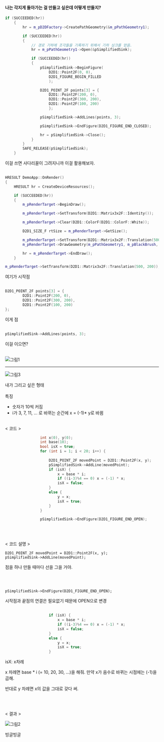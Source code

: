 #### 나는 각지게 돌아가는 걸 만들고 싶은데 어떻게 만들지?



```c++
if (SUCCEEDED(hr))
	{
		hr = m_pD2DFactory->CreatePathGeometry(&m_pPathGeometry1);

		if (SUCCEEDED(hr))
		{
			// 경로 기하에 조각들을 기록하기 위해서 기하 싱크를 얻음.
			hr = m_pPathGeometry1->Open(&pSimplifiedSink);

			if (SUCCEEDED(hr))
			{
				pSimplifiedSink->BeginFigure(
					D2D1::Point2F(0, 0),
					D2D1_FIGURE_BEGIN_FILLED
					);

				D2D1_POINT_2F points[3] = {
					D2D1::Point2F(200, 0),
					D2D1::Point2F(300, 200),
					D2D1::Point2F(100, 200)
					};

				pSimplifiedSink->AddLines(points, 3);

				pSimplifiedSink->EndFigure(D2D1_FIGURE_END_CLOSED);

				hr = pSimplifiedSink->Close();
			}
		}
		SAFE_RELEASE(pSimplifiedSink);
	}
```

이걸 쓰면 사다리꼴이 그려지니까 이걸 활용해보자.
<br> <br>


```c++
HRESULT DemoApp::OnRender()
{
	HRESULT hr = CreateDeviceResources();

	if (SUCCEEDED(hr))
	{
		m_pRenderTarget->BeginDraw();

		m_pRenderTarget->SetTransform(D2D1::Matrix3x2F::Identity());

		m_pRenderTarget->Clear(D2D1::ColorF(D2D1::ColorF::White));

		D2D1_SIZE_F rtSize = m_pRenderTarget->GetSize();

		m_pRenderTarget->SetTransform(D2D1::Matrix3x2F::Translation(500, 200));
		m_pRenderTarget->DrawGeometry(m_pPathGeometry1, m_pBlackBrush, 5);

		hr = m_pRenderTarget->EndDraw();
	}
```


```c++
m_pRenderTarget->SetTransform(D2D1::Matrix3x2F::Translation(500, 200));
```

여기가 시작점
<br> <br>


```c++
D2D1_POINT_2F points[3] = {
		D2D1::Point2F(200, 0),
		D2D1::Point2F(300, 200),
		D2D1::Point2F(100, 200)
};
```

이게 점
<br> <br>


```c++
pSimplifiedSink->AddLines(points, 3);
```

이걸 이으면?
<br> <br>


![그림1](https://user-images.githubusercontent.com/64337152/117447241-34b2c700-af78-11eb-9b2a-211b75637451.png)




---

![그림3](https://user-images.githubusercontent.com/64337152/117447216-2c5a8c00-af78-11eb-93fe-876a98855d70.jpg)

내가 그리고 싶은 형태
<br> <br>
특징

- 숫자가 10씩 커짐
- i가 3, 7, 11, ... 로 바뀌는 순간에 x = (-1)* y로 바뀜
<br> <br>


< 코드 >

```c++
				int x(0), y(0);
				int base(10);
				bool isX = true;
				for (int i = 1; i < 20; i++) {
					
					D2D1_POINT_2F movedPoint = D2D1::Point2F(x, y);
					pSimplifiedSink->AddLine(movedPoint);
					if (isX) {
						x = base * i;
						if ((i-3)%4 == 0) x = (-1) * x;
						isX = false;
					}
					else {
						y = x;
						isX = true;
					}
				}

				pSimplifiedSink->EndFigure(D2D1_FIGURE_END_OPEN);
```
<br> <br>


< 코드 설명 >

```
D2D1_POINT_2F movedPoint = D2D1::Point2F(x, y);
pSimplifiedSink->AddLine(movedPoint);
```
점을 하나 만들 때마다 선을 그을 거야.

<br> <br>

```
pSimplifiedSink->EndFigure(D2D1_FIGURE_END_OPEN);
```
시작점과 끝점의 연결은 필요없기 때문에 OPEN으로 변경
<br> <br>

```c++
					if (isX) {
						x = base * i;
						if ((i-3)%4 == 0) x = (-1) * x;
						isX = false;
					}
					else {
						y = x;
						isX = true;
					}
```

isX:  x차례

x 차례면 base * i (= 10, 20, 30, ...)을 해줘. 만약 x가 음수로 바뀌는 시점에는 (-1)을 곱해.

반대로 y 차례면 x의 값을 그대로 갖다 써.

<br> <br>

< 결과 >

![그림2](https://user-images.githubusercontent.com/64337152/117447264-3a101180-af78-11eb-92b1-f8c1d89cbda4.png)


빙글빙글
